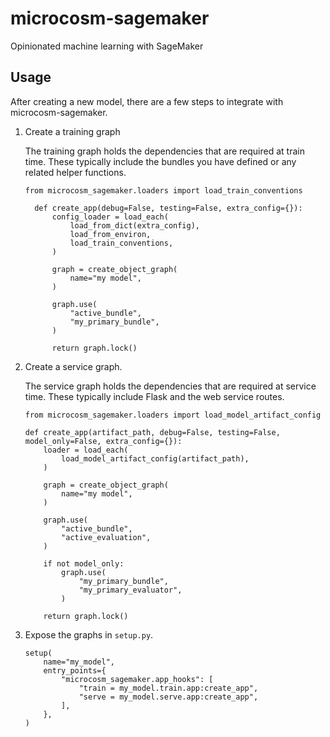 # microcosm-sagemaker
Opinionated machine learning with SageMaker

## Usage
After creating a new model, there are a few steps to integrate with microcosm-sagemaker.

1. Create a training graph

    The training graph holds the dependencies that are required at train time.  These typically include the bundles you have defined or any related helper functions.

    ```
    from microcosm_sagemaker.loaders import load_train_conventions

      def create_app(debug=False, testing=False, extra_config={}):
          config_loader = load_each(
              load_from_dict(extra_config),
              load_from_environ,
              load_train_conventions,
          )

          graph = create_object_graph(
              name="my model",
          )

          graph.use(
              "active_bundle",
              "my_primary_bundle",
          )

          return graph.lock()
    ```

2. Create a service graph.

    The service graph holds the dependencies that are required at service time.  These typically include Flask and the web service routes.

    ```
    from microcosm_sagemaker.loaders import load_model_artifact_config

    def create_app(artifact_path, debug=False, testing=False, model_only=False, extra_config={}):
        loader = load_each(
            load_model_artifact_config(artifact_path),
        )

        graph = create_object_graph(
            name="my model",
        )

        graph.use(
            "active_bundle",
            "active_evaluation",
        )

        if not model_only:
            graph.use(
                "my_primary_bundle",
                "my_primary_evaluator",
            )

        return graph.lock()
    ```

3. Expose the graphs in `setup.py`.

    ```
    setup(
        name="my_model",
        entry_points={
            "microcosm_sagemaker.app_hooks": [
                "train = my_model.train.app:create_app",
                "serve = my_model.serve.app:create_app",
            ],
        },
    )
    ```
